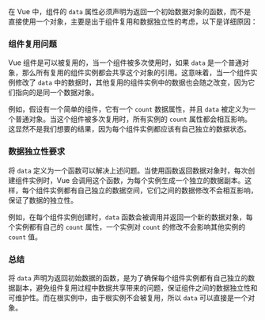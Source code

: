 在 Vue 中，组件的 `data` 属性必须声明为返回一个初始数据对象的函数，而不是直接使用一个对象，主要是出于组件复用和数据独立性的考虑，以下是详细原因：

### 组件复用问题
Vue 组件是可以被复用的，当一个组件被多次使用时，如果 `data` 是一个普通对象，那么所有复用的组件实例都会共享这个对象的引用。这意味着，当一个组件实例修改了 `data` 中的数据时，其他复用的组件实例中的数据也会随之改变，因为它们指向的是同一个数据对象。

例如，假设有一个简单的组件，它有一个 `count` 数据属性，并且 `data` 被定义为一个普通对象。当这个组件被多次复用时，所有实例的 `count` 属性都会相互影响。这显然不是我们想要的结果，因为每个组件实例都应该有自己独立的数据状态。

### 数据独立性要求
将 `data` 定义为一个函数可以解决上述问题。当使用函数返回数据对象时，每次创建组件实例时，Vue 会调用这个函数，为每个实例生成一个独立的数据副本。这样，每个组件实例都有自己独立的数据空间，它们之间的数据修改不会相互影响，保证了数据的独立性。

例如，在每个组件实例创建时，`data` 函数会被调用并返回一个新的数据对象，每个实例都有自己的 `count` 属性，一个实例对 `count` 的修改不会影响其他实例的 `count` 值。

### 总结
将 `data` 声明为返回初始数据的函数，是为了确保每个组件实例都有自己独立的数据副本，避免组件复用过程中数据共享带来的问题，保证组件之间的数据独立性和可维护性。而在根实例中，由于根实例不会被复用，所以 `data` 可以直接是一个对象。 